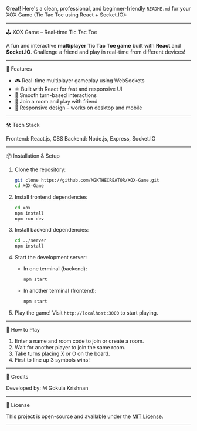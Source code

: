 Great! Here's a clean, professional, and beginner-friendly `README.md` for your XOX Game (Tic Tac Toe using React + Socket.IO):

---
 🕹️ XOX Game – Real-time Tic Tac Toe

A fun and interactive **multiplayer Tic Tac Toe game** built with **React** and **Socket.IO**. Challenge a friend and play in real-time from different devices!

---

🚀 Features

* 🎮 Real-time multiplayer gameplay using WebSockets
* ⚛️ Built with React for fast and responsive UI
* 🔁 Smooth turn-based interactions
* 💬 Join a room and play with friend
* 📱 Responsive design – works on desktop and mobile

---

🛠️ Tech Stack

Frontend: React.js, CSS
Backend: Node.js, Express, Socket.IO

---

📦 Installation & Setup

1. Clone the repository:

   ```bash
   git clone https://github.com/MGKTHECREATOR/XOX-Game.git
   cd XOX-Game
   ```

2. Install frontend dependencies

   ```bash
   cd xox
   npm install
   npm run dev
   

3. Install backend dependencies:

   ```bash
   cd ../server
   npm install
   ```

4. Start the development server:

   * In one terminal (backend):

     ```bash
     npm start
     ```
   * In another terminal (frontend):

     ```bash
     npm start
     ```

5. Play the game!
   Visit `http://localhost:3000` to start playing.

---

🎯 How to Play

1. Enter a name and room code to join or create a room.
2. Wait for another player to join the same room.
3. Take turns placing X or O on the board.
4. First to line up 3 symbols wins!

---

🙌 Credits

Developed by:
M Gokula Krishnan 

---
📄 License

This project is open-source and available under the [MIT License](LICENSE).

---
